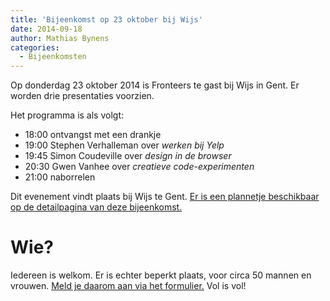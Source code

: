 ```yaml
---
title: 'Bijeenkomst op 23 oktober bij Wijs'
date: 2014-09-18
author: Mathias Bynens
categories:
  - Bijeenkomsten
---
```


Op donderdag 23 oktober 2014 is Fronteers te gast bij Wijs in Gent. Er worden drie presentaties voorzien.

Het programma is als volgt:

- 18:00 ontvangst met een drankje
- 19:00 Stephen Verhalleman over _werken bij Yelp_
- 19:45 Simon Coudeville over _design in de browser_
- 20:30 Gwen Vanhee over _creatieve code-experimenten_
- 21:00 naborrelen

Dit evenement vindt plaats bij Wijs te Gent. [Er is een plannetje beschikbaar op de detailpagina van deze bijeenkomst.](/bijeenkomsten/2014/wijs)

# Wie?

Iedereen is welkom. Er is echter beperkt plaats, voor circa 50 mannen en vrouwen. [Meld je daarom aan via het formulier.](/bijeenkomsten/2014/wijs) Vol is vol!
